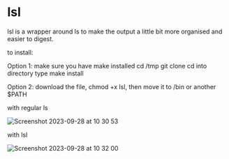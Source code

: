 # lsl

lsl is a wrapper around ls to make the output a little bit more organised and easier to digest.

to install:

Option 1:
make sure you have make installed
cd /tmp
git clone
cd into directory
type make install

Option 2:
download the file, chmod +x lsl, then move it to /bin or another $PATH


with regular ls

![Screenshot 2023-09-28 at 10 30 53](https://github.com/nightintoxicated/lsl/assets/50459012/6f4e9c90-32f3-4bd0-b62b-27a5c288b913)


with lsl

![Screenshot 2023-09-28 at 10 32 00](https://github.com/nightintoxicated/lsl/assets/50459012/30721af6-f269-45ea-9b10-80a012010d23)
